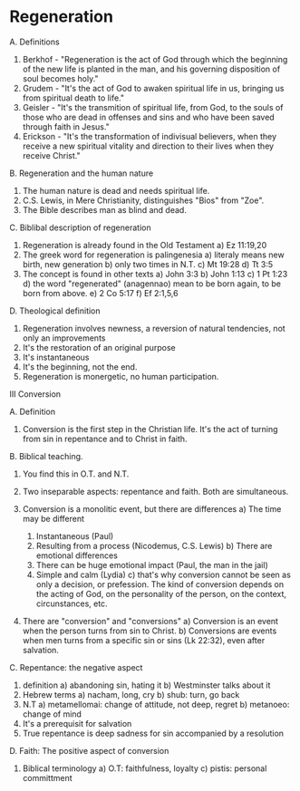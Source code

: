 # Regeneration

A. Definitions
  1. Berkhof - "Regeneration is the act of God through which the beginning of the new life is planted in the man, and
     his governing disposition of soul becomes holy."
  2. Grudem - "It's the act of God to awaken spiritual life in us, bringing us from spiritual death to life."
  3. Geisler - "It's the transmition of spiritual life, from God, to the souls of those who are dead in offenses and sins
     and who have been saved through faith in Jesus."
  4. Erickson - "It's the transformation of indivisual believers, when they receive a new spiritual vitality and direction
     to their lives when they receive Christ."

B. Regeneration and the human nature
  1. The human nature is dead and needs spiritual life.
  2. C.S. Lewis, in Mere Christianity, distinguishes "Bios" from "Zoe".
  3. The Bible describes man as blind and dead.

C. Biblibal description of regeneration
  1. Regeneration is already found in the Old Testament
    a) Ez 11:19,20
  2. The greek word for regeneration is palingenesia
    a) literaly means new birth, new generation
    b) only two times in N.T.
    c) Mt 19:28
    d) Tt 3:5
  3. The concept is found in other texts
    a) John 3:3
    b) John 1:13
    c) 1 Pt 1:23
    d) the word "regenerated" (anagennao) mean to be born again, to be born from above.
    e) 2 Co 5:17
    f) Ef 2:1,5,6

D. Theological definition
  1. Regeneration involves newness, a reversion of natural tendencies, not only an improvements
  2. It's the restoration of an original purpose
  3. It's instantaneous
  4. It's the beginning, not the end.
  5. Regeneration is monergetic, no human participation.

III Conversion

A. Definition
  1. Conversion is the first step in the Christian life. It's the act of turning from sin in repentance and to Christ in faith.

B. Biblical teaching.
  1. You find this in O.T. and N.T.
  2. Two inseparable aspects: repentance and faith. Both are simultaneous.
  3. Conversion is a monolitic event, but there are differences
    a) The time may be different
       1. Instantaneous (Paul)
       2. Resulting from a process (Nicodemus, C.S. Lewis)
    b) There are emotional differences
      1. There can be huge emotional impact (Paul, the man in the jail)
      2. Simple and calm (Lydia)
    c) that's why conversion cannot be seen as only a decision, or prefession. The kind of conversion depends on the acting of God,
       on the personality of the person, on the context, circunstances, etc.

  4. There are "conversion" and "conversions"
    a) Conversion is an event when the person turns from sin to Christ.
    b) Conversions are events when men turns from a specific sin or sins (Lk 22:32), even after salvation.

C. Repentance: the negative aspect
  1. definition
    a) abandoning sin, hating it
    b) Westminster talks about it
  2. Hebrew terms
    a) nacham, long, cry
    b) shub: turn, go back
  3. N.T
    a) metamellomai: change of attitude, not deep, regret
    b) metanoeo: change of mind
  4. It's a prerequisit for salvation
  5. True repentance is deep sadness for sin accompanied by a resolution

D. Faith: The positive aspect of conversion
 1. Biblical terminology
   a) O.T: faithfulness, loyalty
   c) pistis: personal committment

